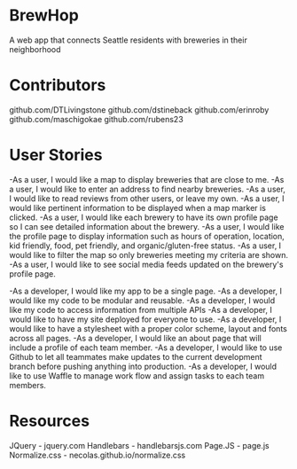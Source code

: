 # BrewHop
A web app that connects Seattle residents with breweries in their neighborhood

# Contributors
github.com/DTLivingstone
github.com/dstineback
github.com/erinroby
github.com/maschigokae
github.com/rubens23

# User Stories
-As a user, I would like a map to display breweries that are close to me.
-As a user, I would like to enter an address to find nearby breweries.
-As a user, I would like to read reviews from other users, or leave my own.
-As a user, I would like pertinent information to be displayed when a map marker is clicked.
-As a user, I would like each brewery to have its own profile page so I can see detailed information about the brewery.
-As a user, I would like the profile page to display information such as hours of operation, location, kid friendly, food, pet friendly, and organic/gluten-free status.
-As a user, I would like to filter the map so only breweries meeting my criteria are shown.
-As a user, I would like to see social media feeds updated on the brewery's profile page.

-As a developer, I would like my app to be a single page.
-As a developer, I would like my code to be modular and reusable.
-As a developer, I would like my code to access information from multiple APIs
-As a developer, I would like to have my site deployed for everyone to use.
-As a developer, I would like to have a stylesheet with a proper color scheme, layout and fonts across all pages.
-As a developer, I would like an about page that will include a profile of each team member.
-As a developer, I would like to use Github to let all teammates make updates to the current development branch before pushing anything into production.
-As a developer, I would like to use Waffle to manage work flow and assign tasks to each team members.

# Resources
JQuery - jquery.com
Handlebars - handlebarsjs.com
Page.JS - page.js
Normalize.css - necolas.github.io/normalize.css
